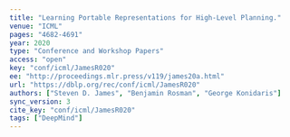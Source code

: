 ```yaml
---
title: "Learning Portable Representations for High-Level Planning."
venue: "ICML"
pages: "4682-4691"
year: 2020
type: "Conference and Workshop Papers"
access: "open"
key: "conf/icml/JamesR020"
ee: "http://proceedings.mlr.press/v119/james20a.html"
url: "https://dblp.org/rec/conf/icml/JamesR020"
authors: ["Steven D. James", "Benjamin Rosman", "George Konidaris"]
sync_version: 3
cite_key: "conf/icml/JamesR020"
tags: ["DeepMind"]
---
```

